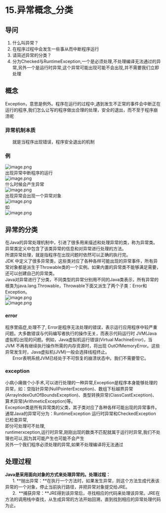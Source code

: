 # 15.异常概念_分类

<a name="r01LF"></a>
## 导问
1. 什么叫异常？
  1. 在程序过程中会发生一些事从而中断程序运行
2. 请简述异常的分类？
  1. 分为Checked与RuntimeException,一个是必须处理,不处理编译无法通过的异常,另外一个是运行时异常,这个异常可能出现可能不会出现,并不需要我们立即处理

<a name="vfU26"></a>
## 概念
Exception，意思是例外。程序在运行的过程中,遇到发生不正常的事件会中断正在运行的程序,我们怎么让写的程序做出合理的处理，安全的退出，而不至于程序崩溃呢

<a name="PnYoT"></a>
### 异常机制本质
      就是当程序出现错误，程序安全退出的机制

<a name="pNnYd"></a>
### 例
![image.png](https://cdn.nlark.com/yuque/0/2019/png/349894/1559698766517-0233ceb4-a7ba-4ffc-a807-91163d113044.png#align=left&display=inline&height=360&name=image.png&originHeight=360&originWidth=528&size=155233&status=done&width=528)<br />出现异常中断程序的运行<br />![image.png](https://cdn.nlark.com/yuque/0/2019/png/349894/1559698776496-70c72a58-84bd-44e6-beed-9a349962cde0.png#align=left&display=inline&height=152&name=image.png&originHeight=152&originWidth=497&size=108855&status=done&width=497)<br />什么时候会产生异常<br />![image.png](https://cdn.nlark.com/yuque/0/2019/png/349894/1559698873329-e223f0ce-4b39-4cd0-84b5-465f64f7bea9.png#align=left&display=inline&height=179&name=image.png&originHeight=179&originWidth=358&size=39527&status=done&width=358)<br />出现异常会出现一个异常对象<br />![image.png](https://cdn.nlark.com/yuque/0/2019/png/349894/1559698890827-2d341de9-7a60-4961-aa5c-547ec4e723e2.png#align=left&display=inline&height=83&name=image.png&originHeight=83&originWidth=412&size=42202&status=done&width=412)<br />如<br />![image.png](https://cdn.nlark.com/yuque/0/2019/png/349894/1559698936030-40b72b62-e86f-447f-9d78-f81b97afab91.png#align=left&display=inline&height=321&name=image.png&originHeight=321&originWidth=525&size=197746&status=done&width=525)

<a name="sJZe0"></a>
## 异常的分类
在Java的异常处理机制中，引进了很多用来描述和处理异常的类，称为异常类。<br />异常类定义中包含了该类异常的信息和对异常进行处理的方法。<br />所谓异常处理，就是指程序在出现问题时依然可以正确的执行完。<br />JDK 中定义了很多异常类，这些类对应了各种各样可能出现的异常事件，所有异常对象都是派生于Throwable类的一个实例。如果内置的异常类不能够满足需要，还可以创建自己的异常类。<br />Java对异常进行了分类，不同类型的异常分别用不同的Java类表示，所有异常的根类为java.lang.Throwable，Throwable下面又派生了两个子类：Error和Exception。<br />![image.png](https://cdn.nlark.com/yuque/0/2019/png/349894/1559699035871-7bed4eb5-e6e0-49cf-9169-21c5f229df21.png#align=left&display=inline&height=293&name=image.png&originHeight=293&originWidth=594&size=100408&status=done&width=594)<br />![image.png](https://cdn.nlark.com/yuque/0/2019/png/349894/1559699111159-669fe01e-6bb7-4fec-811e-0d2c3fe7faa9.png#align=left&display=inline&height=258&name=image.png&originHeight=258&originWidth=569&size=70844&status=done&width=569)

<a name="CSMGN"></a>
### error
程序里癌症,处理不了, Error是程序无法处理的错误，表示运行应用程序中较严重问题。大多数错误与代码编写者执行的操作无关，而表示代码运行时 JVM(Java 虚拟机)出现的问题。例如，Java虚拟机运行错误(Virtual MachineError)，当 JVM 不再有继续执行操作所需的内存资源时，将出现 OutOfMemoryError。这些异常发生时，Java虚拟机(JVM)一般会选择线程终止。<br />      Error表明系统JVM已经处于不可恢复的崩溃状态中。我们不需要管它。
<a name="CfniG"></a>
### exception
小病小痛做个小手术,可以进行处理的一种异常,Exception是程序本身能够处理的异常，如：空指针异常(NullPointerException)、数组下标越界异常(ArrayIndexOutOfBoundsException)、类型转换异常(ClassCastException)、算术异常(ArithmeticException)等。<br />Exception类是所有异常类的父类，其子类对应了各种各样可能出现的异常事件。 通常Java的异常可分为：RuntimeException 运行时异常和CheckedException 已检查异常,<br />即分可处理可不处理,<br />runtimerxception,运行时异常,刚刚出现的数类不匹配就属于运行时异常,我们不处理也可以,因为其可能产生也可能不会产生<br />另外一个我们程序必须处理的异常,如果不处理编译将无法通过

<a name="vLCCC"></a>
## 处理过程
**Java是采用面向对象的方式来处理异常的。处理过程：**<br />      1. **抛出异常：**在执行一个方法时，如果发生异常，则这个方法生成代表该异常的一个对象，停止当前执行路径，并把异常对象提交给JRE。<br />      2.  **捕获异常：**JRE得到该异常后，寻找相应的代码来处理该异常。JRE在方法的调用栈中查找，从生成异常的方法开始回溯，直到找到相应的异常处理代码为止。
